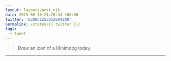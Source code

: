 ```yaml
---
layout: layouts/post.njk
date: 2015-08-10 21:20:34 +00:00
twitter: '630851253652684800'
permalink: /status/{{ twitter }}/
tags: 
  - tweet
---
```


> Drew an icon of a Minimoog today.

---
